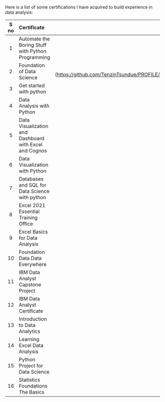 Here is a list of some certifications I have acquired to build experience in data analysis:

|S no	| Certificate	| Link	| month/Year |
|:---:|:------------|:----:|---------:|
|1	 |Automate the Boring Stuff with Python Programming|	[Certificate](https://github.com/TenzinTsundue/PROFILE/blob/master/Certificates/files/%20Automate%20the%20Boring%20Stuff%20with%20Python%20Programming.pdf)	|Dec 2019|
|2	|Foundation of Data Science	|[Certificate] (https://github.com/TenzinTsundue/PROFILE/blob/master/Certificates/files/Foundation%20of%20Data%20Science.pdf)	|May 2023|
|3	|Get started with python	|[Certificate](https://github.com/TenzinTsundue/PROFILE/blob/master/Certificates/files/Get%20started%20with%20python.pdf)	|June 2023|
|4	|Data Analysis with Python	|[Certificate](https://github.com/TenzinTsundue/PROFILE/blob/master/Certificates/files/Data%20Analysis%20with%20Python.pdf)	|Jan 2022|
|5	|Data Visualization and Dashboard with Excel and Cognos	|[Certificate](https://github.com/TenzinTsundue/PROFILE/blob/master/Certificates/files/Data%20Visualization%20and%20Dashboard%20with%20Excel%20and%20Cognos.pdf)	|Feb 2022|
|6	|Data Visualization with Python	|[Certificate](https://github.com/TenzinTsundue/PROFILE/blob/master/Certificates/files/Data%20Visualization%20with%20Python.pdf)	|Feb 2022|
|7	|Databases and SQL for Data Science with python	|[Certificate](https://github.com/TenzinTsundue/PROFILE/blob/master/Certificates/files/Databases%20and%20SQL%20for%20Data%20Science%20with%20python.pdf)	|Feb 2022|
|8	|Excel 2021 Essential Training Office	|[Certificate](https://github.com/TenzinTsundue/PROFILE/blob/master/Certificates/files/Excel%202021%20Essential%20Training%20Office.pdf)	|Dec 2021|
|9	|Excel Basics for Data Analysis	|[Certificate](https://github.com/TenzinTsundue/PROFILE/blob/master/Certificates/files/Excel%20Basics%20for%20Data%20Analysis.pdf)	|Feb 2022|
|10	|Foundation Data Data Everywhere	|[Certificate](https://github.com/TenzinTsundue/PROFILE/blob/master/Certificates/files/Foundation%20Data%20Data%20Everywhere.pdf)	|Feb 2022|
|11	|IBM Data Analyst Capstone Project	|[Certificate](https://github.com/TenzinTsundue/PROFILE/blob/master/Certificates/files/IBM%20Data%20Analyst%20Capstone%20Project.pdf)	|Feb 2022|
|12 |IBM Data Analyst Certificate	|[Certificate](https://github.com/TenzinTsundue/PROFILE/blob/master/Certificates/files/IBM%20Data%20Analyst%20Certificate.pdf)	|Feb 2022|
|13	|Introduction to Data Analytics	|[Certificate](https://github.com/TenzinTsundue/PROFILE/blob/master/Certificates/files/Introduction%20to%20Data%20Analytics.pdf)	|Feb 2022|
|14	|Learning Excel Data Analysis	|[Certificate](https://github.com/TenzinTsundue/PROFILE/blob/master/Certificates/files/Learning%20Excel%20Data%20Analysis.pdf)	|Dec 2021|
|15	|Python Project for Data Science|[Certificate](https://github.com/TenzinTsundue/PROFILE/blob/master/Certificates/files/Python%20Project%20for%20Data%20Science.pdf)	|Feb 2022|
|16	|Statistics Foundations The Basics	|[Certificate](https://github.com/TenzinTsundue/PROFILE/blob/master/Certificates/files/Statistics%20Foundations%20The%20Basics.pdf)	|Nov 2021|
